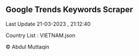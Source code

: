 

## Google Trends Keywords Scraper 
 
Last Update 21-03-2023 , 21:12:40

Country List :
VIETNAM.json



© Abdul Muttaqin 
